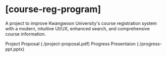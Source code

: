 # [course-reg-program]

A project to improve Kwangwoon University's course registration system with a modern, intuitive UI/UX, enhanced search, and comprehensive course information.

Project Proposal (./project-proposal.pdf)
Progress Presentaion (./progress-ppt.pptx)
